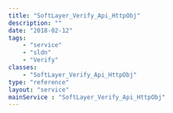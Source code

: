 ```yaml
---
title: "SoftLayer_Verify_Api_HttpObj"
description: ""
date: "2018-02-12"
tags:
    - "service"
    - "sldn"
    - "Verify"
classes:
    - "SoftLayer_Verify_Api_HttpObj"
type: "reference"
layout: "service"
mainService : "SoftLayer_Verify_Api_HttpObj"
---
```

